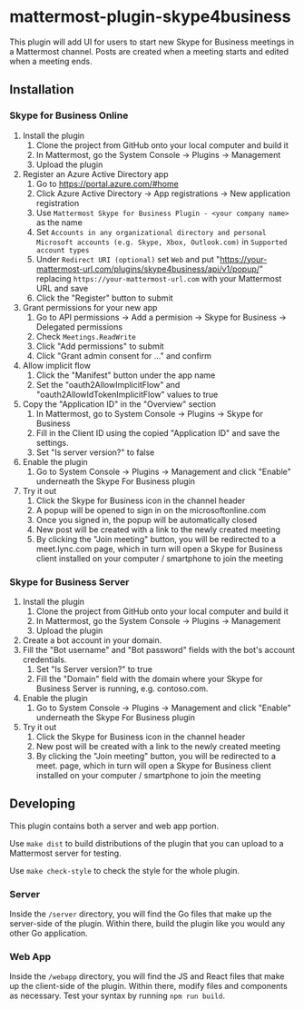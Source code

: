 # mattermost-plugin-skype4business

This plugin will add UI for users to start new Skype for Business meetings in a Mattermost channel. Posts are created when a meeting starts and edited when a meeting ends.

## Installation

### Skype for Business Online

1. Install the plugin
    1. Clone the project from GitHub onto your local computer and build it
    2. In Mattermost, go the System Console -> Plugins -> Management
    3. Upload the plugin
2. Register an Azure Active Directory app
    1. Go to https://portal.azure.com/#home
    2. Click Azure Active Directory -> App registrations -> New application registration
    3. Use `Mattermost Skype for Business Plugin - <your company name>` as the name
    4. Set `Accounts in any organizational directory and personal Microsoft accounts (e.g. Skype, Xbox, Outlook.com)` in `Supported account types`
    5. Under `Redirect URI (optional)` set `Web` and put "https://your-mattermost-url.com/plugins/skype4business/api/v1/popup/" replacing `https://your-mattermost-url.com` with your Mattermost URL and save
    6. Click the "Register" button to submit
3. Grant permissions for your new app
    1. Go to API permissions -> Add a permision -> Skype for Business -> Delegated permissions
    2. Check `Meetings.ReadWrite`
    3. Click "Add permissions" to submit
    4. Click "Grant admin consent for ..." and confirm
4. Allow implicit flow
    1. Click the "Manifest" button under the app name
    2. Set the "oauth2AllowImplicitFlow" and "oauth2AllowIdTokenImplicitFlow" values to true
5. Copy the "Application ID" in the "Overview" section
    1. In Mattermost, go to System Console -> Plugins -> Skype for Business
    2. Fill in the Client ID using the copied "Application ID" and save the settings.
    3. Set "Is server version?" to false
6. Enable the plugin
    1. Go to System Console -> Plugins -> Management and click "Enable" underneath the Skype For Business plugin
7. Try it out
    1. Click the Skype for Business icon in the channel header
    2. A popup will be opened to sign in on the microsoftonline.com
    3. Once you signed in, the popup will be automatically closed
    4. New post will be created with a link to the newly created meeting
    5. By clicking the "Join meeting" button, you will be redirected to a meet.lync.com page, which in turn will open a Skype for Business client installed on your computer / smartphone to join the meeting

### Skype for Business Server

1. Install the plugin
    1. Clone the project from GitHub onto your local computer and build it
    2. In Mattermost, go the System Console -> Plugins -> Management
    3. Upload the plugin
2. Create a bot account in your domain.
3. Fill the "Bot username" and "Bot password" fields with the bot's account credentials.
    1. Set "Is Server version?" to true
    2. Fill the "Domain" field with the domain where your Skype for Business Server is running, e.g. contoso.com.
4. Enable the plugin
    1. Go to System Console -> Plugins -> Management and click "Enable" underneath the Skype For Business plugin
5. Try it out
    1. Click the Skype for Business icon in the channel header
    2. New post will be created with a link to the newly created meeting
    3. By clicking the "Join meeting" button, you will be redirected to a meet.<YOUR DOMAIN> page, which in turn will open a Skype for Business client installed on your computer / smartphone to join the meeting

## Developing

This plugin contains both a server and web app portion.

Use `make dist` to build distributions of the plugin that you can upload to a Mattermost server for testing.

Use `make check-style` to check the style for the whole plugin.

### Server

Inside the `/server` directory, you will find the Go files that make up the server-side of the plugin. Within there, build the plugin like you would any other Go application.

### Web App

Inside the `/webapp` directory, you will find the JS and React files that make up the client-side of the plugin. Within there, modify files and components as necessary. Test your syntax by running `npm run build`.
